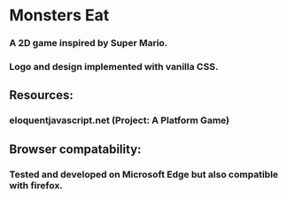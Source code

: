 # Monsters Eat
### A 2D game inspired by Super Mario.
### Logo and design implemented with vanilla CSS.

## Resources:
### eloquentjavascript.net (Project: A Platform Game)

## Browser compatability:
### Tested and developed on Microsoft Edge but also compatible with firefox.